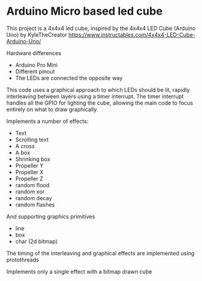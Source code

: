 # Arduino Micro based led cube

This project is a 4x4x4 led cube, inspired by the 4x4x4 LED Cube (Arduino Uno) by KyleTheCreator
https://www.instructables.com/4x4x4-LED-Cube-Arduino-Uno/

Hardware differences 
* Arduino Pro Mini
* Different pinout
* The LEDs are connected the opposite way

This code uses a graphical approach to which LEDs should be lit, rapidly
interleaving between layers using a timer interrupt. The timer interrupt
handles all the GPIO for lighting the cube, allowing the main code to focus
entirely on what to draw graphically.

Implements a number of effects:
- Text
- Scrolling text
- A cross
- A box
- Shrinking box
- Propeller Y
- Propeller X
- Propeller Z
- random flood
- random xor
- random decay
- random flashes

And supporting graphics primitives

- line
- box
- char (2d bitmap)

The timing of the interleaving and graphical effects are implemented using protothreads

Implements only a single effect with a bitmap drawn cube
